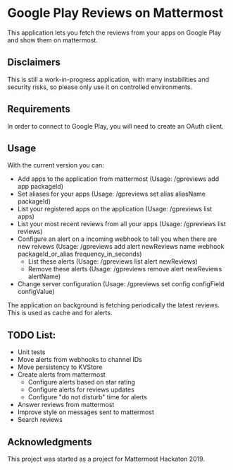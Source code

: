 # Google Play Reviews on Mattermost

This application lets you fetch the reviews from your apps on Google Play and show them on mattermost.

## Disclaimers
This is still a work-in-progress application, with many instabilities and security risks, so please only use it on controlled environments.

## Requirements

In order to connect to Google Play, you will need to create an OAuth client.

## Usage

With the current version you can:
- Add apps to the application from mattermost (Usage: /gpreviews add app packageId)
- Set aliases for your apps (Usage: /gpreviews set alias aliasName packageId)
- List your registered apps on the application (Usage: /gpreviews list apps)
- List your most recent reviews from all your apps (Usage: /gpreviews list reviews)
- Configure an alert on a incoming webhook to tell you when there are new reivews (Usage: /gpreviews add alert newReviews name webhook packageId_or_alias frequency_in_seconds)
  - List these alerts (Usage: /gpreviews list alert newReviews)
  - Remove these alerts (Usage: /gpreviews remove alert newReviews alertName)
- Change server configuration (Usage: /gpreviews set config configField configValue)

The application on background is fetching periodically the latest reviews. This is used as cache and for alerts.

## TODO List:

- Unit tests
- Move alerts from webhooks to channel IDs
- Move persistency to KVStore
- Create alerts from mattermost
  - Configure alerts based on star rating
  - Configure alerts for reviews updates
  - Configure "do not disturb" time for alerts
- Answer reviews from mattermost
- Improve style on messages sent to mattermost
- Search reviews

## Acknowledgments
This project was started as a project for Mattermost Hackaton 2019.